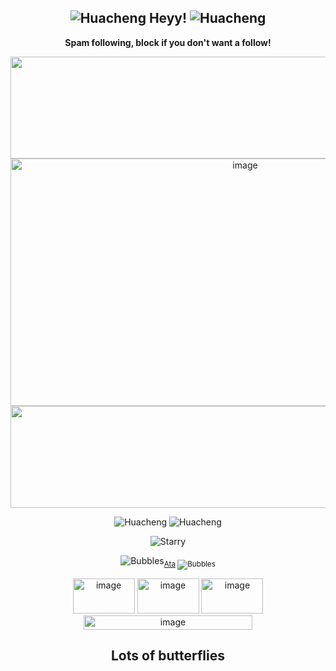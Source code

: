 <div align="center">

## ![Huacheng](https://i.ibb.co/fYYxgL1z/tumblr-9693b80108992c0dfe00fda76c3b53d6-edc4f1b6-75.webp) Heyy! ![Huacheng](https://i.ibb.co/fYYxgL1z/tumblr-9693b80108992c0dfe00fda76c3b53d6-edc4f1b6-75.webp)

**Spam following, block if you don't want a follow!**</br>

<img width="2048" height="163" alt="image" src="https://github.com/user-attachments/assets/1334d2cd-63e5-4b8c-8341-6215b0c17fc8" />

<img width="735" height="396" alt="image" src="https://github.com/user-attachments/assets/2f65b188-94e6-4f60-a0e6-7615da748df7" />

<img width="2048" height="163" alt="image" src="https://github.com/user-attachments/assets/5864e0a8-d47c-40dc-b1c0-9711f7ba51cc" />

![Huacheng](https://i.ibb.co/fYYxgL1z/tumblr-9693b80108992c0dfe00fda76c3b53d6-edc4f1b6-75.webp) ![Huacheng](https://i.ibb.co/fYYxgL1z/tumblr-9693b80108992c0dfe00fda76c3b53d6-edc4f1b6-75.webp)

![Starry](https://i.ibb.co/vG0jWmy/tumblr-e8c39011d9adab978529f2479d0237ba-63224269-250.webp)

![Bubbles](https://i.ibb.co/0RNKtvcF/tumblr-246b53ff77d1df34384c19f35e449a4d-7d0f651e-75.webp)<sub>[Ata](https://chickenbootyweezer.atabook.org/) 
![Bubbles](https://i.ibb.co/0RNKtvcF/tumblr-246b53ff77d1df34384c19f35e449a4d-7d0f651e-75.webp) 

<img width="99" height="56" alt="image" src="https://github.com/user-attachments/assets/8c67300f-f84b-47aa-897d-67f66e5d8da2" />
<img width="99" height="56" alt="image" src="https://github.com/user-attachments/assets/5528d701-46a4-4b1f-b7eb-024798a86105" />
<img width="99" height="56" alt="image" src="https://github.com/user-attachments/assets/8fd0c20f-2064-4073-bd2b-30a7a3f61c87" /> </br>

<img width="270" height="23" alt="image" src="https://github.com/user-attachments/assets/339aaf10-0830-4fe4-85d3-1d1277fa42c0" />

## Lots of butterflies
<!--
**Xielian-3000/Xielian-3000** is a ✨ _special_ ✨ repository because its `README.md` (this file) appears on your GitHub profile.

Here are some ideas to get you started:

- 🔭 I’m currently working on ...
- 🌱 I’m currently learning ...
- 👯 I’m looking to collaborate on ...
- 🤔 I’m looking for help with ...
- 💬 Ask me about ...
- 📫 How to reach me: ...
- 😄 Pronouns: ...
- ⚡ Fun fact: ...
-->
